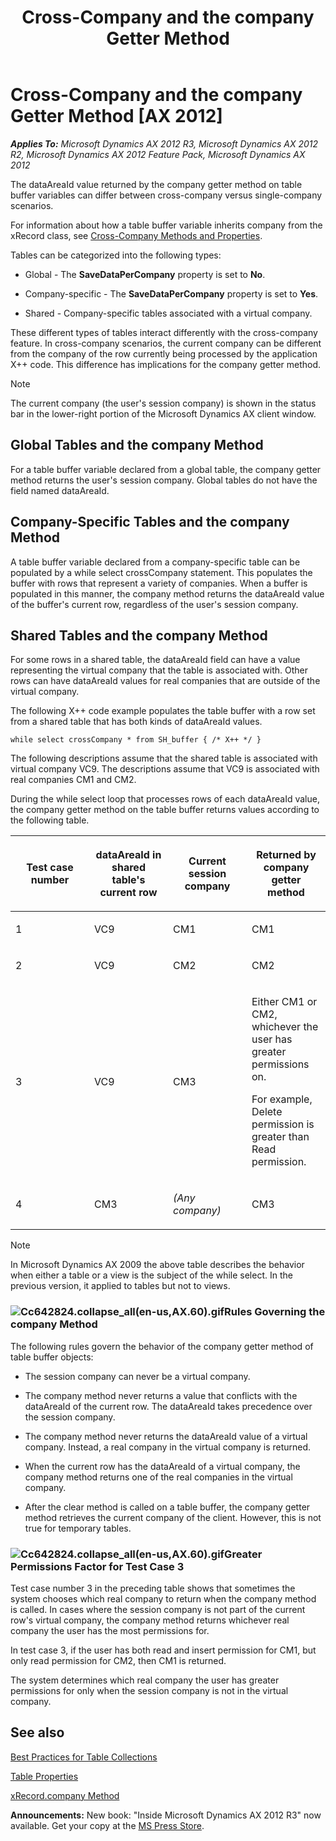 ﻿---
title: Cross-Company and the company Getter Method
TOCTitle: Cross-Company and the company Getter Method
ms:assetid: fc0e61d3-3e43-49f2-9a82-ff1fb189d5cd
ms:mtpsurl: https://msdn.microsoft.com/en-us/library/Cc642824(v=AX.60)
ms:contentKeyID: 35254198
ms.date: 05/18/2015
mtps_version: v=AX.60
---

# Cross-Company and the company Getter Method [AX 2012]


_**Applies To:** Microsoft Dynamics AX 2012 R3, Microsoft Dynamics AX 2012 R2, Microsoft Dynamics AX 2012 Feature Pack, Microsoft Dynamics AX 2012_

The dataAreaId value returned by the company getter method on table buffer variables can differ between cross-company versus single-company scenarios.

For information about how a table buffer variable inherits company from the xRecord class, see [Cross-Company Methods and Properties](cross-company-methods-and-properties.md).

Tables can be categorized into the following types:

  - Global - The **SaveDataPerCompany** property is set to **No**.

  - Company-specific - The **SaveDataPerCompany** property is set to **Yes**.

  - Shared - Company-specific tables associated with a virtual company.

These different types of tables interact differently with the cross-company feature. In cross-company scenarios, the current company can be different from the company of the row currently being processed by the application X++ code. This difference has implications for the company getter method.


> [!NOTE]
> <P>The current company (the user's session company) is shown in the status bar in the lower-right portion of the Microsoft Dynamics AX client window.</P>



## Global Tables and the company Method

For a table buffer variable declared from a global table, the company getter method returns the user's session company. Global tables do not have the field named dataAreaId.

## Company-Specific Tables and the company Method

A table buffer variable declared from a company-specific table can be populated by a while select crossCompany statement. This populates the buffer with rows that represent a variety of companies. When a buffer is populated in this manner, the company method returns the dataAreaId value of the buffer's current row, regardless of the user's session company.

## Shared Tables and the company Method

For some rows in a shared table, the dataAreaId field can have a value representing the virtual company that the table is associated with. Other rows can have dataAreaId values for real companies that are outside of the virtual company.

The following X++ code example populates the table buffer with a row set from a shared table that has both kinds of dataAreaId values.

    while select crossCompany * from SH_buffer { /* X++ */ }

The following descriptions assume that the shared table is associated with virtual company VC9. The descriptions assume that VC9 is associated with real companies CM1 and CM2.

During the while select loop that processes rows of each dataAreaId value, the company getter method on the table buffer returns values according to the following table.

<table>
<colgroup>
<col style="width: 25%" />
<col style="width: 25%" />
<col style="width: 25%" />
<col style="width: 25%" />
</colgroup>
<thead>
<tr class="header">
<th><p>Test case number</p></th>
<th><p>dataAreaId in shared table's current row</p></th>
<th><p>Current session company</p></th>
<th><p>Returned by company getter method</p></th>
</tr>
</thead>
<tbody>
<tr class="odd">
<td><p>1</p></td>
<td><p>VC9</p></td>
<td><p>CM1</p></td>
<td><p>CM1</p></td>
</tr>
<tr class="even">
<td><p>2</p></td>
<td><p>VC9</p></td>
<td><p>CM2</p></td>
<td><p>CM2</p></td>
</tr>
<tr class="odd">
<td><p>3</p></td>
<td><p>VC9</p></td>
<td><p>CM3</p></td>
<td><p>Either CM1 or CM2, whichever the user has greater permissions on.</p>
<p>For example, Delete permission is greater than Read permission.</p></td>
</tr>
<tr class="even">
<td><p>4</p></td>
<td><p>CM3</p></td>
<td><p><em>(Any company)</em></p></td>
<td><p>CM3</p></td>
</tr>
</tbody>
</table>



> [!NOTE]
> <P>In Microsoft Dynamics AX 2009 the above table describes the behavior when either a table or a view is the subject of the while select. In the previous version, it applied to tables but not to views.</P>



### ![Cc642824.collapse\_all(en-us,AX.60).gif](images/Gg863931.collapse_all(en-us,AX.60).gif "Cc642824.collapse_all(en-us,AX.60).gif")Rules Governing the company Method

The following rules govern the behavior of the company getter method of table buffer objects:

  - The session company can never be a virtual company.

  - The company method never returns a value that conflicts with the dataAreaId of the current row. The dataAreaId takes precedence over the session company.

  - The company method never returns the dataAreaId value of a virtual company. Instead, a real company in the virtual company is returned.

  - When the current row has the dataAreaId of a virtual company, the company method returns one of the real companies in the virtual company.

  - After the clear method is called on a table buffer, the company getter method retrieves the current company of the client. However, this is not true for temporary tables.

### ![Cc642824.collapse\_all(en-us,AX.60).gif](images/Gg863931.collapse_all(en-us,AX.60).gif "Cc642824.collapse_all(en-us,AX.60).gif")Greater Permissions Factor for Test Case 3

Test case number 3 in the preceding table shows that sometimes the system chooses which real company to return when the company method is called. In cases where the session company is not part of the current row's virtual company, the company method returns whichever real company the user has the most permissions for.

In test case 3, if the user has both read and insert permission for CM1, but only read permission for CM2, then CM1 is returned.

The system determines which real company the user has greater permissions for only when the session company is not in the virtual company.

## See also

[Best Practices for Table Collections](best-practices-for-table-collections.md)

[Table Properties](https://msdn.microsoft.com/en-us/library/aa871620\(v=ax.60\))

[xRecord.company Method](https://msdn.microsoft.com/en-us/library/gg929126\(v=ax.60\))

  
**Announcements:** New book: "Inside Microsoft Dynamics AX 2012 R3" now available. Get your copy at the [MS Press Store](https://www.microsoftpressstore.com/store/inside-microsoft-dynamics-ax-2012-r3-9780735685109).

